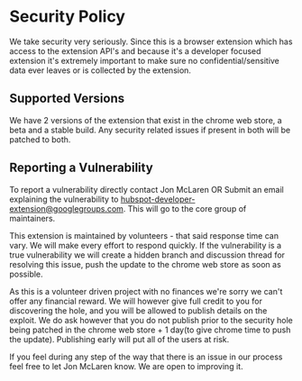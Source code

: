 # Security Policy

We take security very seriously. Since this is a browser extension which has access to the extension API's and because it's a developer focused extension it's extremely important to make sure no confidential/sensitive data ever leaves or is collected by the extension. 

## Supported Versions

We have 2 versions of the extension that exist in the chrome web store, a beta and a stable build. Any security related issues if present in both will be patched to both.

## Reporting a Vulnerability

To report a vulnerability directly contact Jon McLaren OR Submit an email explaining the vulnerability to hubspot-developer-extension@googlegroups.com. This will go to the core group of maintainers.

This extension is maintained by volunteers - that said response time can vary. We will make every effort to respond quickly.
If the vulnerability is a true vulnerability we will create a hidden branch and discussion thread for resolving this issue, push the update to the chrome web store as soon as possible.

As this is a volunteer driven project with no finances we're sorry we can't offer any financial reward. We will however give full credit to you for discovering the hole, and you will be allowed to publish details on the exploit. We do ask however that you do not publish prior to the security hole being patched in the chrome web store + 1 day(to give chrome time to push the update). Publishing early will put all of the users at risk.

If you feel during any step of the way that there is an issue in our process feel free to let Jon McLaren know. We are open to improving it.
